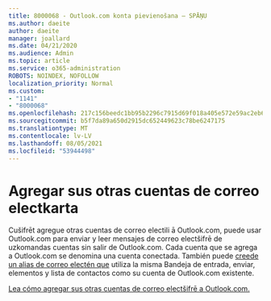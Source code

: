 ```yaml
---
title: 8000068 - Outlook.com konta pievienošana — SPĀŅU
ms.author: daeite
author: daeite
manager: joallard
ms.date: 04/21/2020
ms.audience: Admin
ms.topic: article
ms.service: o365-administration
ROBOTS: NOINDEX, NOFOLLOW
localization_priority: Normal
ms.custom:
- "1141"
- "8000068"
ms.openlocfilehash: 217c156beedc1bb95b2296c7915d69f018a405e572e59ac2eb6b78f3519258d3
ms.sourcegitcommit: b5f7da89a650d2915dc652449623c78be6247175
ms.translationtype: MT
ms.contentlocale: lv-LV
ms.lasthandoff: 08/05/2021
ms.locfileid: "53944498"
---
```

# <a name="agregar-sus-otras-cuentas-de-correo-electrnico"></a>Agregar sus otras cuentas de correo electkarta

Cušifrēt agregue otras cuentas de correo electili ā Outlook.com, puede usar Outlook.com para enviar y leer mensajes de correo electšifrē de uzkomandas cuentas sin salir de Outlook.com. Cada cuenta que se agrega a Outlook.com se denomina una cuenta conectada. También puede [creede un alias de correo electén que](https://support.office.com/es-es/article/agregar-o-quitar-un-alias-de-correo-electrónico-en-outlook-com-459b1989-356d-40fa-a689-8f285b13f1f2?wt.mc_id=Office_Outlook_com_Alchemy) utiliza la misma Bandeja de entrada, enviar, elementos y lista de contactos como su cuenta de Outlook.com existente.

[Lea cómo agregar sus otras cuentas de correo electšifrē a Outlook.com.](https://support.office.com/es-es/article/agregar-sus-otras-cuentas-de-correo-electrónico-a-outlook-com-c5224df4-5885-4e79-91ba-523aa743f0ba?ui=es-ES&rs=es-ES&ad=ES?wt.mc_id=Office_Outlook_com_Alchemy)
